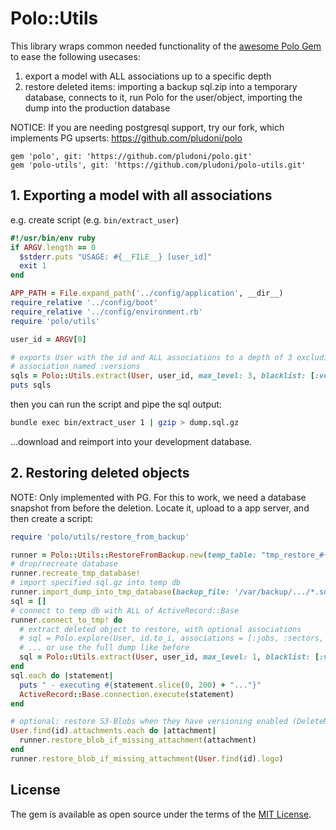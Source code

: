 # Polo::Utils

This library wraps common needed functionality of the [awesome Polo Gem](https://github.com/IFTTT/polo) to ease the following usecases:

1. export a model with ALL associations up to a specific depth
2. restore deleted items: importing a backup sql.zip into a temporary database, connects to it, run Polo for the user/object, importing the dump into the production database


NOTICE: If you are needing postgresql support, try our fork, which implements PG upserts: https://github.com/pludoni/polo

```
gem 'polo', git: 'https://github.com/pludoni/polo.git'
gem 'polo-utils', git: 'https://github.com/pludoni/polo-utils.git'
```

## 1. Exporting a model with all associations


e.g. create script (e.g. ``bin/extract_user``)

```ruby
#!/usr/bin/env ruby
if ARGV.length == 0
  $stderr.puts "USAGE: #{__FILE__} [user_id]"
  exit 1
end

APP_PATH = File.expand_path('../config/application', __dir__)
require_relative '../config/boot'
require_relative '../config/environment.rb'
require 'polo/utils'

user_id = ARGV[0]

# exports User with the id and ALL associations to a depth of 3 excluding any
# association named :versions
sqls = Polo::Utils.extract(User, user_id, max_level: 3, blacklist: [:versions])
puts sqls
```

then you can run the script and pipe the sql output:

```bash
bundle exec bin/extract_user 1 | gzip > dump.sql.gz
```

...download and reimport into your development database.

## 2. Restoring deleted objects

NOTE: Only implemented with PG.
For this to work, we need a database snapshot from before the deletion. Locate it, upload to a app server, and then create a script:

```ruby
require 'polo/utils/restore_from_backup'

runner = Polo::Utils::RestoreFromBackup.new(temp_table: "tmp_restore_#{Date.today.to_s.gsub('-', '')}")
# drop/recreate database
runner.recreate_tmp_database!
# import specified sql.gz into temp db
runner.import_dump_into_tmp_database(backup_file: '/var/backup/.../*.sql.gz')
sql = []
# connect to temp db with ALL of ActiveRecord::Base
runner.connect_to_tmp! do
  # extract deleted object to restore, with optional associations
  # sql = Polo.explore(User, id.to_i, associations = [:jobs, :sectors, :people])
  # ... or use the full dump like before
  sql = Polo::Utils.extract(User, user_id, max_level: 1, blacklist: [:versions])
end
sql.each do |statement|
  puts " - executing #{statement.slice(0, 200) + "..."}"
  ActiveRecord::Base.connection.execute(statement)
end

# optional: restore S3-Blobs when they have versioning enabled (DeleteMarker)
User.find(id).attachments.each do |attachment|
  runner.restore_blob_if_missing_attachment(attachment)
end
runner.restore_blob_if_missing_attachment(User.find(id).logo)
```


## License

The gem is available as open source under the terms of the [MIT License](https://opensource.org/licenses/MIT).
